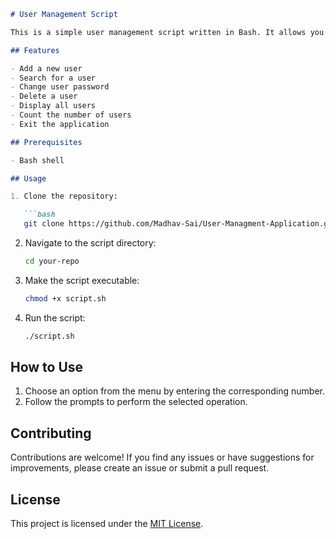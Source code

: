 

```markdown
# User Management Script

This is a simple user management script written in Bash. It allows you to add, search, change passwords, delete, and display user information.

## Features

- Add a new user
- Search for a user
- Change user password
- Delete a user
- Display all users
- Count the number of users
- Exit the application

## Prerequisites

- Bash shell

## Usage

1. Clone the repository:

   ```bash
   git clone https://github.com/Madhav-Sai/User-Managment-Application.git
   ```

2. Navigate to the script directory:

   ```bash
   cd your-repo
   ```

3. Make the script executable:

   ```bash
   chmod +x script.sh
   ```

4. Run the script:

   ```bash
   ./script.sh
   ```

## How to Use

1. Choose an option from the menu by entering the corresponding number.
2. Follow the prompts to perform the selected operation.

## Contributing

Contributions are welcome! If you find any issues or have suggestions for improvements, please create an issue or submit a pull request.

## License

This project is licensed under the [MIT License](LICENSE).



